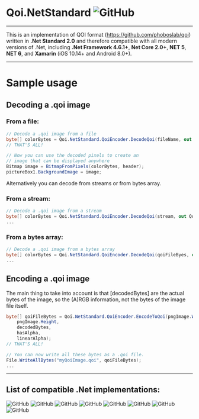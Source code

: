 # Qoi.NetStandard ![GitHub](https://img.shields.io/github/license/RGgt/Qoi.NetStandard)
---
This is an implementation of QOI format (https://github.com/phoboslab/qoi) written in **.Net Standard 2.0** and therefore compatible with all modern versions of .Net, including **.Net Framework 4.6.1+**, **Net Core 2.0+**, **NET 5**, **NET 6**, and **Xamarin** (iOS 10.14+ and Android 8.0+).
 
 
---
 
# Sample usage

## Decoding a .qoi image

### From a file:
```csharp
// Decode a .qoi image from a file
byte[] colorBytes = Qoi.NetStandard.QoiEncoder.DecodeQoi(fileName, out Qoi.NetStandard.QoiHeader header);
// THAT'S ALL!

// Now you can use the decoded pixels to create an 
// image that can be displayed anywhere
Bitmap image = BitmapFromPixels(colorBytes, header);
pictureBox1.BackgroundImage = image;
```
Alternatively you can decode from streams or from bytes array.
### From a stream:
```csharp
// Decode a .qoi image from a stream
byte[] colorBytes = Qoi.NetStandard.QoiEncoder.DecodeQoi(stream, out Qoi.NetStandard.QoiHeader header);
...
```
### From a bytes array:
```csharp
// Decode a .qoi image from a bytes array
byte[] colorBytes = Qoi.NetStandard.QoiEncoder.DecodeQoi(qoiFileByes, out Qoi.NetStandard.QoiHeader header);
...
```



## Encoding a .qoi image
The main thing to take into account is that [decodedBytes] are the actual bytes of the image, so the (A)RGB information, not the bytes of the image file itself.
```csharp
byte[] qoiFileBytes = Qoi.NetStandard.QoiEncoder.EncodeToQoi(pngImage.Width,
    pngImage.Height,
    decodedBytes,
    hasAlpha,
    linearAlpha);
// THAT'S ALL!

// You can now write all these bytes as a .qoi file.
File.WriteAllBytes("myQoiImage.qoi", qoiFileBytes);
...
```
---
## List of compatible .Net implementations:

![GitHub](https://img.shields.io/badge/-Net_Standard_2.0+-blue) ![GitHub](https://img.shields.io/badge/-Net_Framework_4.6.1+-blue) ![GitHub](https://img.shields.io/badge/-Net_Core_2.0+-blue) ![GitHub](https://img.shields.io/badge/-NET_5.0+-blue) ![GitHub](https://img.shields.io/badge/-Mono_5.4+-blue) ![GitHub](https://img.shields.io/badge/-Xamarin.iOS_10.14+-blue) ![GitHub](https://img.shields.io/badge/-Xamarin.Android_8.0+-blue) ![GitHub](https://img.shields.io/badge/-Unity_2018+-blue) 
